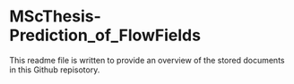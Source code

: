 # MScThesis-Prediction_of_FlowFields
This readme file is written to provide an overview of the stored documents in this Github repisotory.

